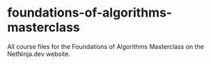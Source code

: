 # foundations-of-algorithms-masterclass
All course files for the Foundations of Algorithms Masterclass on the NetNinja.dev website.
